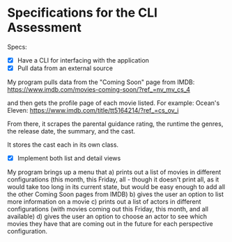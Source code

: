 # Specifications for the CLI Assessment

Specs:
- [x] Have a CLI for interfacing with the application
- [x] Pull data from an external source

My program pulls data from the "Coming Soon" page from IMDB:
https://www.imdb.com/movies-coming-soon/?ref_=nv_mv_cs_4

and then gets the profile page of each movie listed. For example:
Ocean's Eleven:
https://www.imdb.com/title/tt5164214/?ref_=cs_ov_i

From there, it scrapes the parental guidance rating, the runtime
the genres, the release date, the summary, and the cast.

It stores the cast each in its own class.

- [x] Implement both list and detail views

My program brings up a menu that 
a) prints out a list of movies in different configurations (this month,
    this Friday, all - though it doesn't print all, as it would take too long
    in its current state, but would be easy enough to add all the other 
    Coming Soon pages from IMDB)
b) gives the user an option to list more information on a movie
c) prints out a list of actors in different configurations (with movies
    coming out this Friday, this month, and all available)
d) gives the user an option to choose an actor to see which movies they
    have that are coming out in the future for each perspective configuration.